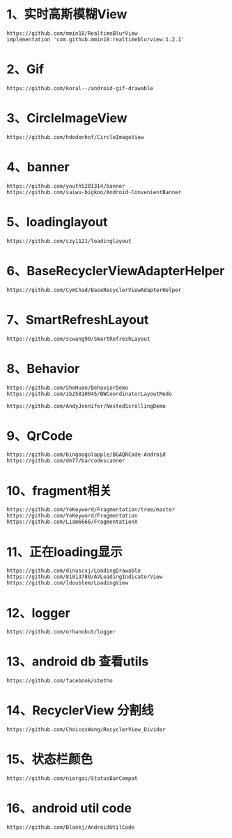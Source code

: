 # 1、实时高斯模糊View

```
https://github.com/mmin18/RealtimeBlurView
implementation 'com.github.mmin18:realtimeblurview:1.2.1'
```

# 2、Gif

```
https://github.com/koral--/android-gif-drawable
```

# 3、CircleImageView

```
https://github.com/hdodenhof/CircleImageView
```

# 4、banner

```
https://github.com/youth5201314/banner
https://github.com/saiwu-bigkoo/Android-ConvenientBanner
```

# 5、loadinglayout

```
https://github.com/czy1121/loadinglayout
```

# 6、BaseRecyclerViewAdapterHelper

```
https://github.com/CymChad/BaseRecyclerViewAdapterHelper
```

# 7、SmartRefreshLayout

```
https://github.com/scwang90/SmartRefreshLayout
```

# 8、Behavior

```
https://github.com/SheHuan/BehaviorDemo
https://github.com/zb25810045/BWCoordinatorLayoutMedo
```

```
https://github.com/AndyJennifer/NestedScrollingDemo
```

# 9、QrCode

```
https://github.com/bingoogolapple/BGAQRCode-Android
https://github.com/dm77/barcodescanner
```

# 10、fragment相关

```
https://github.com/YoKeyword/Fragmentation/tree/master
https://github.com/YoKeyword/Fragmentation
https://github.com/Liam6666/FragmentationX
```

# 11、正在loading显示

```
https://github.com/dinuscxj/LoadingDrawable
https://github.com/81813780/AVLoadingIndicatorView
https://github.com/ldoublem/LoadingView
```

# 12、logger

```
https://github.com/orhanobut/logger
```

# 13、android db 查看utils

```
https://github.com/facebook/stetho
```

# 14、RecyclerView 分割线

```
https://github.com/ChoicesWang/RecyclerView_Divider
```

# 15、状态栏颜色

```
https://github.com/niorgai/StatusBarCompat
```

# 16、android util code

```
https://github.com/Blankj/AndroidUtilCode
```

